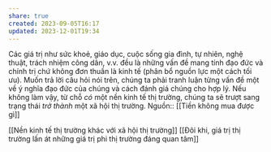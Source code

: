 ```yaml
---
share: true
created: 2023-09-05T16:17
updated: 2023-12-01T19:34
---
```

Các giá trị như sức khoẻ, giáo dục, cuộc sống gia đình, tự nhiên, nghệ thuật, trách nhiệm công dân, v.v. đều là những vấn đề mang tính đạo đức và chính trị chứ không đơn thuần là kinh tế (phân bổ nguồn lực một cách tối ưu). Muốn trả lời câu hỏi nói trên, chúng ta phải tranh luận từng vấn đề một về ý nghĩa đạo đức của chúng và cách đánh giá chúng cho hợp lý. Nếu không làm vậy, từ chỗ *có* một nền kinh tế thị trường, chúng ta sẽ trượt sang trạng thái *trở thành* một xã hội thị trường. 
Nguồn:: [[Tiền không mua được gì]]

[[Nền kinh tế thị trường khác với xã hội thị trường]]
[[Đôi khi, giá trị thị trường lấn át những giá trị phi thị trường đáng quan tâm]]